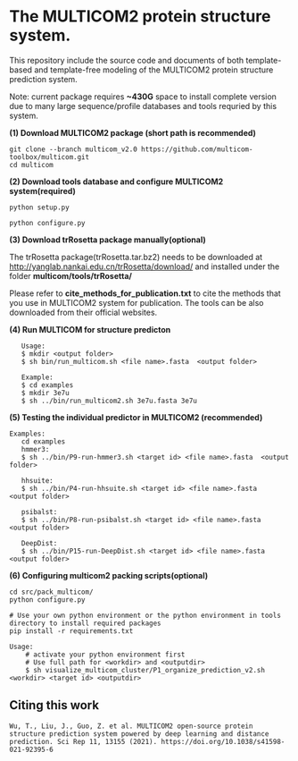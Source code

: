 # The MULTICOM2 protein structure system. 
This repository include the source code and documents of both template-based and template-free modeling of the MULTICOM2 protein structure prediction system. 

Note: current package requires **~430G** space to install complete version due to many large sequence/profile databases and tools requried by this system.

**(1) Download MULTICOM2 package (short path is recommended)**

```
git clone --branch multicom_v2.0 https://github.com/multicom-toolbox/multicom.git
cd multicom
```

**(2) Download tools database and configure MULTICOM2 system(required)**

```
python setup.py

python configure.py

```

**(3) Download trRosetta package manually(optional)**


The trRosetta package(trRosetta.tar.bz2) needs to be downloaded at  <http://yanglab.nankai.edu.cn/trRosetta/download/> and installed under the folder **multicom/tools/trRosetta/**


Please refer to **cite_methods_for_publication.txt** to cite the methods that you use in MULTICOM2 system for publication. The tools can be also downloaded from their official websites.

**(4) Run MULTICOM for structure predicton**

```
   Usage:
   $ mkdir <output folder>
   $ sh bin/run_multicom.sh <file name>.fasta  <output folder>

   Example:
   $ cd examples
   $ mkdir 3e7u
   $ sh ../bin/run_multicom2.sh 3e7u.fasta 3e7u
```

**(5) Testing the individual predictor in MULTICOM2 (recommended)**
```
Examples:
   cd examples
   hmmer3:
   $ sh ../bin/P9-run-hmmer3.sh <target id> <file name>.fasta  <output folder>

   hhsuite:
   $ sh ../bin/P4-run-hhsuite.sh <target id> <file name>.fasta  <output folder>

   psibalst:
   $ sh ../bin/P8-run-psibalst.sh <target id> <file name>.fasta  <output folder>

   DeepDist:
   $ sh ../bin/P15-run-DeepDist.sh <target id> <file name>.fasta  <output folder>

```

**(6) Configuring multicom2 packing scripts(optional)**
```
cd src/pack_multicom/
python configure.py

# Use your own python environment or the python environment in tools directory to install required packages
pip install -r requirements.txt

Usage:
    # activate your python environment first
    # Use full path for <workdir> and <outputdir>
    $ sh visualize_multicom_cluster/P1_organize_prediction_v2.sh <workdir> <target id> <outputdir>  
```

## Citing this work
```
Wu, T., Liu, J., Guo, Z. et al. MULTICOM2 open-source protein structure prediction system powered by deep learning and distance prediction. Sci Rep 11, 13155 (2021). https://doi.org/10.1038/s41598-021-92395-6
```
